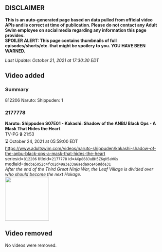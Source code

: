 ## DISCLAIMER
**This is an auto-generated page based on data pulled from official video APIs and is correct at time of publication. Please do not contact any Adult Swim employee on social media regarding any information this page provides.**  
**SPOILER ALERT: This page contains thumbnails of full episodes/shorts/etc. that might be spoilery to you. YOU HAVE BEEN WARNED.**  

_Last Update: October 21, 2021 at 17:30:30 EDT_
## Video added
### Summary
812206 Naruto: Shippuden: 1  
### 2177778
**Naruto: Shippuden S07E01 - Kakashi: Shadow of the ANBU Black Ops - A Mask That Hides the Heart**  
TV-PG 🔒 21:53  
⌛ October 24, 2021 at 05:59:00 EDT  
https://www.adultswim.com/videos/naruto-shippuden/kakashi-shadow-of-the-anbu-black-ops-a-mask-that-hides-the-heart  
seriesid=`812206` titleid=`2177778` id=`AXp868JuBH5Z6gH5aWXs` mediaid=`d8cba5052c4fc02d49a3e33a6aeda9ce468dde31`  
_After the end of the Third Great Ninja War, the Leaf Village is divided over who should become the next Hokage._  
<a href="https://media.cdn.adultswim.com/uploads/20210709/thumbnails/2_2179111493-NarutoShippuden_349_KakashiShadowOfTheANBUBlackOpsAMaskThatHidesTheHeart.png"><img src="https://media.cdn.adultswim.com/uploads/20210709/thumbnails/2_2179111493-NarutoShippuden_349_KakashiShadowOfTheANBUBlackOpsAMaskThatHidesTheHeart.png" height="144px" /></a>
## Video removed
No videos were removed.  
